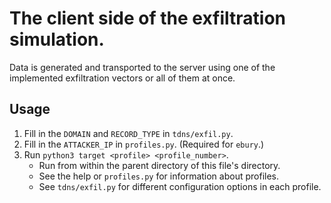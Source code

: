 # The client side of the exfiltration simulation.

Data is generated and transported to the server using one of the implemented exfiltration vectors or all of them at once.

## Usage
1. Fill in the `DOMAIN` and `RECORD_TYPE` in `tdns/exfil.py`.
2. Fill in the `ATTACKER_IP` in `profiles.py`. (Required for `ebury`.)
3. Run `python3 target <profile> <profile_number>`.
    - Run from within the parent directory of this file's directory.
    - See the help or `profiles.py` for information about profiles.
    - See `tdns/exfil.py` for different configuration options in each profile.